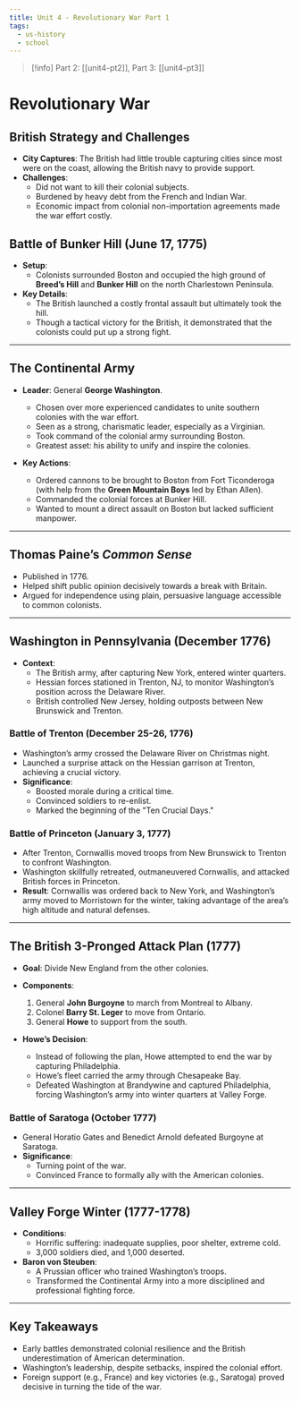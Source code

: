 ```yaml
---
title: Unit 4 - Revolutionary War Part 1
tags:
  - us-history
  - school
---
```

>[!info] Part 2: [[unit4-pt2]], Part 3: [[unit4-pt3]]

# Revolutionary War 

## British Strategy and Challenges
- **City Captures**: The British had little trouble capturing cities since most were on the coast, allowing the British navy to provide support.
- **Challenges**:
  - Did not want to kill their colonial subjects.
  - Burdened by heavy debt from the French and Indian War.
  - Economic impact from colonial non-importation agreements made the war effort costly.

## Battle of Bunker Hill (June 17, 1775)
- **Setup**:
  - Colonists surrounded Boston and occupied the high ground of **Breed’s Hill** and **Bunker Hill** on the north Charlestown Peninsula.
- **Key Details**:
  - The British launched a costly frontal assault but ultimately took the hill.
  - Though a tactical victory for the British, it demonstrated that the colonists could put up a strong fight.

---

## The Continental Army
- **Leader**: General **George Washington**.
  - Chosen over more experienced candidates to unite southern colonies with the war effort.
  - Seen as a strong, charismatic leader, especially as a Virginian.
  - Took command of the colonial army surrounding Boston.
  - Greatest asset: his ability to unify and inspire the colonies.

- **Key Actions**:
  - Ordered cannons to be brought to Boston from Fort Ticonderoga (with help from the **Green Mountain Boys** led by Ethan Allen).
  - Commanded the colonial forces at Bunker Hill.
  - Wanted to mount a direct assault on Boston but lacked sufficient manpower.

---

## Thomas Paine’s *Common Sense*
- Published in 1776.
- Helped shift public opinion decisively towards a break with Britain.
- Argued for independence using plain, persuasive language accessible to common colonists.

---

## Washington in Pennsylvania (December 1776)
- **Context**:
  - The British army, after capturing New York, entered winter quarters.
  - Hessian forces stationed in Trenton, NJ, to monitor Washington’s position across the Delaware River.
  - British controlled New Jersey, holding outposts between New Brunswick and Trenton.

### Battle of Trenton (December 25-26, 1776)
- Washington’s army crossed the Delaware River on Christmas night.
- Launched a surprise attack on the Hessian garrison at Trenton, achieving a crucial victory.
- **Significance**:
  - Boosted morale during a critical time.
  - Convinced soldiers to re-enlist.
  - Marked the beginning of the "Ten Crucial Days."

### Battle of Princeton (January 3, 1777)
- After Trenton, Cornwallis moved troops from New Brunswick to Trenton to confront Washington.
- Washington skillfully retreated, outmaneuvered Cornwallis, and attacked British forces in Princeton.
- **Result**: Cornwallis was ordered back to New York, and Washington’s army moved to Morristown for the winter, taking advantage of the area’s high altitude and natural defenses.

---

## The British 3-Pronged Attack Plan (1777)
- **Goal**: Divide New England from the other colonies.
- **Components**:
  1. General **John Burgoyne** to march from Montreal to Albany.
  2. Colonel **Barry St. Leger** to move from Ontario.
  3. General **Howe** to support from the south.

- **Howe’s Decision**:
  - Instead of following the plan, Howe attempted to end the war by capturing Philadelphia.
  - Howe’s fleet carried the army through Chesapeake Bay.
  - Defeated Washington at Brandywine and captured Philadelphia, forcing Washington’s army into winter quarters at Valley Forge.

### Battle of Saratoga (October 1777)
- General Horatio Gates and Benedict Arnold defeated Burgoyne at Saratoga.
- **Significance**:
  - Turning point of the war.
  - Convinced France to formally ally with the American colonies.

---

## Valley Forge Winter (1777-1778)
- **Conditions**:
  - Horrific suffering: inadequate supplies, poor shelter, extreme cold.
  - 3,000 soldiers died, and 1,000 deserted.
- **Baron von Steuben**:
  - A Prussian officer who trained Washington’s troops.
  - Transformed the Continental Army into a more disciplined and professional fighting force.

---

## Key Takeaways
- Early battles demonstrated colonial resilience and the British underestimation of American determination.
- Washington’s leadership, despite setbacks, inspired the colonial effort.
- Foreign support (e.g., France) and key victories (e.g., Saratoga) proved decisive in turning the tide of the war.



